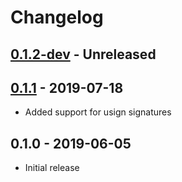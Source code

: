 # Changelog

## [0.1.2-dev][Unreleased] - Unreleased

## [0.1.1] - 2019-07-18
* Added support for usign signatures

## 0.1.0 - 2019-06-05
* Initial release


[Unreleased]: https://github.com/jefferyto/openwrt-vivarium/compare/0.1.1...develop
[0.1.1]: https://github.com/jefferyto/openwrt-vivarium/compare/0.1.0...0.1.1
